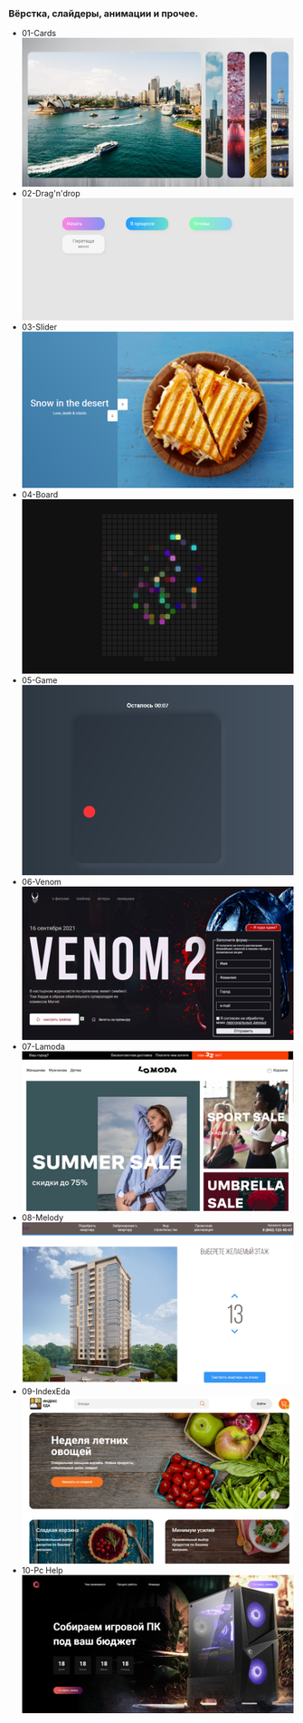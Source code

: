 ### Вёрстка, слайдеры, анимации и прочее.

- 01-Cards
  ![image info](./01-cards/screenshot.png)
- 02-Drag'n'drop
  ![image info](./02-drag-n-drop/screenshot.png)
- 03-Slider
  ![image info](./03-slider/screenshot.png)
- 04-Board
    ![image info](./04-board/screenshot.png)
- 05-Game
    ![image info](./05-game/screenshot.png)
- 06-Venom
    ![image info](./06-venom/screenshot.png)
- 07-Lamoda
    ![image info](./07-lamoda/screenshot.png)
- 08-Melody
    ![image info](./08-melody/screenshot.png)
- 09-IndexEda
    ![image info](./09-index-eda/screenshot.png)
- 10-Pc Help
    ![image info](./10-pc-help/Screenshot.png)
